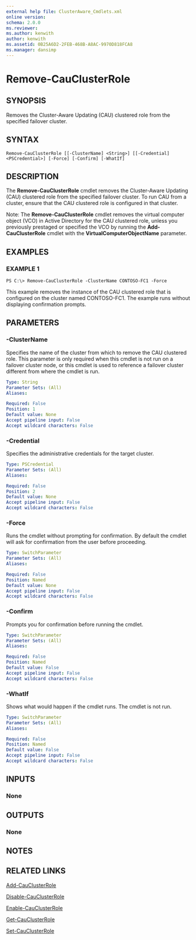 ```yaml
---
external help file: ClusterAware_Cmdlets.xml
online version: 
schema: 2.0.0
ms.reviewer:
ms.author: kenwith
author: kenwith
ms.assetid: 0B25A6D2-2FEB-468B-A8AC-9970D818FCA8
ms.manager: dansimp
---
```


# Remove-CauClusterRole

## SYNOPSIS
Removes the Cluster-Aware Updating (CAU) clustered role from the specified failover cluster.

## SYNTAX

```
Remove-CauClusterRole [[-ClusterName] <String>] [[-Credential] <PSCredential>] [-Force] [-Confirm] [-WhatIf]
```

## DESCRIPTION
The **Remove-CauClusterRole** cmdlet removes the Cluster-Aware Updating (CAU) clustered role from the specified failover cluster.
To run CAU from a cluster, ensure that the CAU clustered role is configured in that cluster.

Note: The **Remove-CauClusterRole** cmdlet removes the virtual computer object (VCO) in Active Directory for the CAU clustered role, unless you previously prestaged or specified the VCO by running the **Add-CauClusterRole** cmdlet with the **VirtualComputerObjectName** parameter.

## EXAMPLES

### EXAMPLE 1
```
PS C:\> Remove-CauClusterRole -ClusterName CONTOSO-FC1 -Force
```

This example removes the instance of the CAU clustered role that is configured on the cluster named CONTOSO-FC1.
The example runs without displaying confirmation prompts.

## PARAMETERS

### -ClusterName
Specifies the name of the cluster from which to remove the CAU clustered role.
This parameter is only required when this cmdlet is not run on a failover cluster node, or this cmdlet is used to reference a failover cluster different from where the cmdlet is run.

```yaml
Type: String
Parameter Sets: (All)
Aliases: 

Required: False
Position: 1
Default value: None
Accept pipeline input: False
Accept wildcard characters: False
```

### -Credential
Specifies the administrative credentials for the target cluster.

```yaml
Type: PSCredential
Parameter Sets: (All)
Aliases: 

Required: False
Position: 2
Default value: None
Accept pipeline input: False
Accept wildcard characters: False
```

### -Force
Runs the cmdlet without prompting for confirmation.
By default the cmdlet will ask for confirmation from the user before proceeding.

```yaml
Type: SwitchParameter
Parameter Sets: (All)
Aliases: 

Required: False
Position: Named
Default value: None
Accept pipeline input: False
Accept wildcard characters: False
```

### -Confirm
Prompts you for confirmation before running the cmdlet.

```yaml
Type: SwitchParameter
Parameter Sets: (All)
Aliases: 

Required: False
Position: Named
Default value: False
Accept pipeline input: False
Accept wildcard characters: False
```

### -WhatIf
Shows what would happen if the cmdlet runs.
The cmdlet is not run.

```yaml
Type: SwitchParameter
Parameter Sets: (All)
Aliases: 

Required: False
Position: Named
Default value: False
Accept pipeline input: False
Accept wildcard characters: False
```

## INPUTS

### None

## OUTPUTS

### None

## NOTES

## RELATED LINKS

[Add-CauClusterRole](./Add-CauClusterRole.md)

[Disable-CauClusterRole](./Disable-CauClusterRole.md)

[Enable-CauClusterRole](./Enable-CauClusterRole.md)

[Get-CauClusterRole](./Get-CauClusterRole.md)

[Set-CauClusterRole](./Set-CauClusterRole.md)

